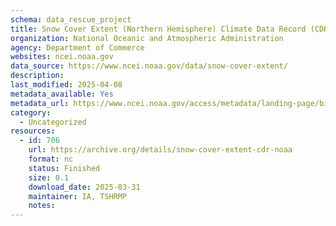 ```yaml
---
schema: data_rescue_project 
title: Snow Cover Extent (Northern Hemisphere) Climate Data Record (CDR)
organization: National Oceanic and Atmospheric Administration
agency: Department of Commerce
websites: ncei.noaa.gov
data_source: https://www.ncei.noaa.gov/data/snow-cover-extent/
description: 
last_modified: 2025-04-08
metadata_available: Yes
metadata_url: https://www.ncei.noaa.gov/access/metadata/landing-page/bin/iso?id=gov.noaa.ncdc:C00756
category:
  - Uncategorized
resources:
  - id: 706
    url: https://archive.org/details/snow-cover-extent-cdr-noaa
    format: nc
    status: Finished
    size: 0.1
    download_date: 2025-03-31
    maintainer: IA, TSHRMP
    notes: 
---
```

